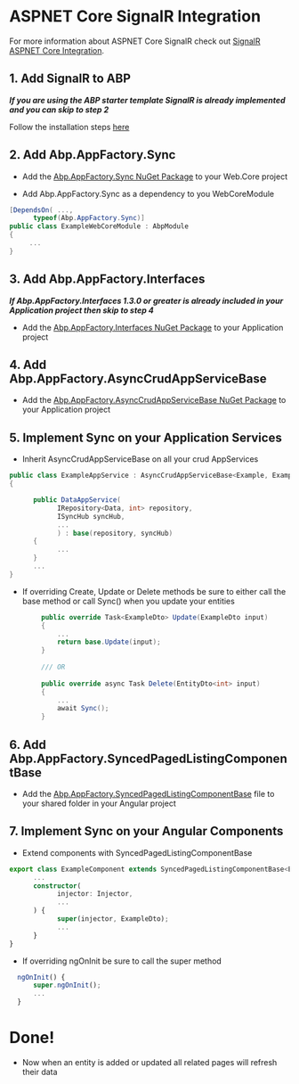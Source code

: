 # ASPNET Core SignalR Integration

For more information about ASPNET Core SignalR check out [SignalR ASPNET Core Integration](https://aspnetboilerplate.com/Pages/Documents/SignalR-AspNetCore-Integration).

## 1. Add SignalR to ABP

***If you are using the ABP starter template SignalR is already implemented and you can skip to step 2***

Follow the installation steps [here](https://aspnetboilerplate.com/Pages/Documents/SignalR-AspNetCore-Integration#installation)

## 2. Add Abp.AppFactory.Sync

* Add the [Abp.AppFactory.Sync NuGet Package]() to your Web.Core project

* Add Abp.AppFactory.Sync as a dependency to you WebCoreModule
```cs
[DependsOn( ...,
      typeof(Abp.AppFactory.Sync)]
public class ExampleWebCoreModule : AbpModule 
{ 
     ...
}
```

## 3. Add Abp.AppFactory.Interfaces

***If Abp.AppFactory.Interfaces 1.3.0 or greater is already included in your Application project then skip to step 4***

* Add the [Abp.AppFactory.Interfaces NuGet Package]() to your Application project

## 4. Add Abp.AppFactory.AsyncCrudAppServiceBase

* Add the [Abp.AppFactory.AsyncCrudAppServiceBase NuGet Package]() to your Application project

## 5. Implement Sync on your Application Services 

* Inherit AsyncCrudAppServiceBase on all your crud AppServices

```cs
public class ExampleAppService : AsyncCrudAppServiceBase<Example, ExampleDto>
{

      public DataAppService(
            IRepository<Data, int> repository,
            ISyncHub syncHub,
            ...
            ) : base(repository, syncHub)
      {
            ...
      }
      ...
}
```

* If overriding Create, Update or Delete methods be sure to either call the base method or call Sync() when you update your entities

```cs
        public override Task<ExampleDto> Update(ExampleDto input)
        {
            ...
            return base.Update(input);
        }
        
        /// OR
        
        public override async Task Delete(EntityDto<int> input)
        {
            ...
            await Sync();
        }
```
## 6. Add Abp.AppFactory.SyncedPagedListingComponentBase 

* Add the [Abp.AppFactory.SyncedPagedListingComponentBase](https://github.com/aodendaal/abp-appfactory-syncedpagedlistingcomponentbase) file to your shared folder in your Angular project

## 7. Implement Sync on your Angular Components 

* Extend components with SyncedPagedListingComponentBase

```ts
export class ExampleComponent extends SyncedPagedListingComponentBase<ExampleDto> {
      ...
      constructor(
            injector: Injector,
            ...
      ) {
            super(injector, ExampleDto);
            ...
      }
}
```

* If overriding ngOnInit be sure to call the super method

```ts
  ngOnInit() {
      super.ngOnInit();
      ...
  }
```

# Done!

* Now when an entity is added or updated all related pages will refresh their data 
